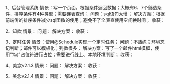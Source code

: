 1、后台管理系统
情景：写一个页面，根据条件返回数据；大概有6、7个筛选条件，排序条件有4种类型；需要连表查询；
问题：sql语句太慢；
解决方案：根据前端传的排序条件减少sql函数的使用；避免不了全表查使用空间换时间；
收获：

2、知款
情景：
问题：
解决方案：
收获：

3、定时任务
情景：使用@Schedule实现一个定时任务；
问题：不熟练；环境忘记判断；邮件可以模板化；列数很多；
解决方案：写了一个邮件html模板，使用“%s”占位符进行占位；需要进行线上、本地环境判断；
收获：

4、美念v2.1.3
情景：
问题：
解决方案：
收获：

5、美念v2.1.4
情景：
问题：
解决方案：
收获：
